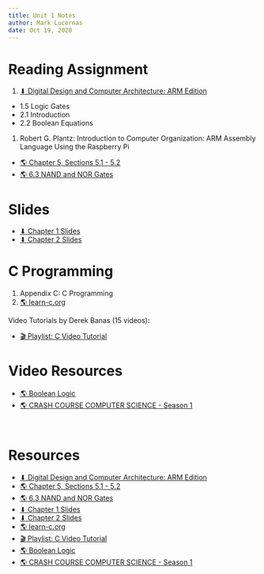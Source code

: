 ```yaml
---
title: Unit 1 Notes
author: Mark Lucernas
date: Oct 19, 2020
---
```



# Reading Assignment

1. [⬇ Digital Design and Computer Architecture: ARM Edition](file:../../../../files/fall-2020/CISC-211/DDCAarm.pdf)

- 1.5 Logic Gates
- 2.1 Introduction
- 2.2 Boolean Equations

1. Robert G. Plantz: Introduction to Computer Organization: ARM Assembly
   Language Using the Raspberry Pi

- [🌎 Chapter 5, Sections 5.1 - 5.2](https://bob.cs.sonoma.edu/IntroCompOrg-RPi/chp-logic.html)
- [🌎  6.3 NAND and NOR Gates ](https://bob.cs.sonoma.edu/IntroCompOrg-RPi/sec-nand.html)


# Slides

- [⬇ Chapter 1 Slides](file:../../../../files/fall-2020/CISC-211/slides/DDCAarm_Ch1.pptx)
- [⬇ Chapter 2 Slides](file:../../../../files/fall-2020/CISC-211/slides/DDCAarm_Ch2.pptx)


# C Programming

1. Appendix C: C Programming
2. [🌎 learn-c.org](https://www.learn-c.org/)

Video Tutorials by Derek Banas (15 videos):

- [🎬 Playlist: C Video Tutorial](https://www.youtube.com/watch?v=8Ib7nwc33uA&list=PLGLfVvz_LVvSaXCpKS395wbCcmsmgRea7)

# Video Resources

- [🌎 Boolean Logic](https://www.youtube.com/watch?v=Noi-lpSSEcE&list=PLrDd_kMiAuNmSb-CKWQqq9oBFN_KNMTaI&index=6)
- [🌎 CRASH COURSE COMPUTER SCIENCE - Season 1](https://www.pbs.org/show/crash-course-computer-science/episodes/?page=2)

<br>

# Resources

- [⬇ Digital Design and Computer Architecture: ARM Edition](file:../../../../files/fall-2020/CISC-211/DDCAarm.pdf)
- [🌎 Chapter 5, Sections 5.1 - 5.2](https://bob.cs.sonoma.edu/IntroCompOrg-RPi/chp-logic.html)
- [🌎  6.3 NAND and NOR Gates ](https://bob.cs.sonoma.edu/IntroCompOrg-RPi/sec-nand.html)
- [⬇ Chapter 1 Slides](file:../../../../files/fall-2020/CISC-211/slides/DDCAarm_Ch1.pptx)
- [⬇ Chapter 2 Slides](file:../../../../files/fall-2020/CISC-211/slides/DDCAarm_Ch2.pptx)
- [🌎 learn-c.org](https://www.learn-c.org/)
- [🎬 Playlist: C Video Tutorial](https://www.youtube.com/watch?v=8Ib7nwc33uA&list=PLGLfVvz_LVvSaXCpKS395wbCcmsmgRea7)
- [🌎 Boolean Logic](https://www.youtube.com/watch?v=Noi-lpSSEcE&list=PLrDd_kMiAuNmSb-CKWQqq9oBFN_KNMTaI&index=6)
- [🌎 CRASH COURSE COMPUTER SCIENCE - Season 1](https://www.pbs.org/show/crash-course-computer-science/episodes/?page=2)

